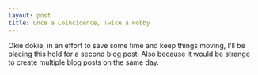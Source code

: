 ```yaml
---
layout: post
title: Once a Coincidence, Twice a Hobby
---
```


Okie dokie, in an effort to save some time and keep things moving, I'll be placing this hold for a second blog post. Also because it would be strange to create multiple blog posts on the same day.
